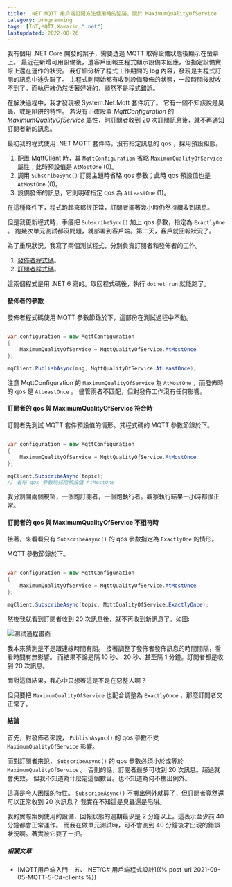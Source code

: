 ```yaml
---
title: .NET MQTT 用戶端訂閱方法使用時的陷阱，關於 MaximumQualityOfService
category: programming
tags: [IoT,MQTT,Xamarin,".net"]
lastupdated: 2022-08-26
---
```


我有個用 .NET Core 開發的案子，需要透過 MQTT 取得設備狀態後顯示在螢幕上。
最近在新增可用設備後，遭客戶回報主程式顯示設備未回應，但指定設備實際上還在運作的狀況。
我仔細分析了程式工作期間的 log 內容，發現是主程式訂閱的訊息中途失聯了。
主程式剛開始都有收到設備發佈的狀態，一段時間後就收不到了。而執行緒仍然活著好好的，顯然不是程式錯誤。

在解決過程中，我才發現被 System.Net.Mqtt 套件坑了。
它有一個不知該說是臭蟲、或是陷阱的特性。
若沒有正確設置 *MqttConfiguration* 的 *MaximumQualityOfService* 屬性，則訂閱者收到 20 次訂閱訊息後，就不再通知訂閱者新的訊息。

<!--more-->

最初我的程式使用 .NET MQTT 套件時，沒有指定訊息的 qos ，採用預設組態。

1. 配置 MqttClient 時，其 `MqttConfiguration` 省略 `MaximumQualityOfService` 屬性；此時預設值是 `AtMostOne` (0)。
2. 調用 `SubscribeSync()` 訂閱主題時省略 qos 參數；此時 qos 預設值也是 `AtMostOne` (0)。
3. 設備發佈的訊息，它則明確指定 qos 為 `AtLeastOne` (1)。

在這種條件下，程式跑起來都很正常，訂閱者擺著幾小時仍然持續收到訊息。

但是我更新程式時，手癢把 `SubscribeSync()` 加上 qos 參數，指定為 `ExactlyOne` 。
跑幾次單元測試都沒問題，就部署到客戶端。第二天，客戶就回報狀況了。

為了重現狀況，我寫了兩個測試程式，分別負責訂閱者和發佈者的工作。

1. [發佈者程式碼](https://github.com/shirock/rocksources/tree/master/dotnet-core-example/mqtt-cases/subscribe-trap/publisher)。
2. [訂閱者程式碼](https://github.com/shirock/rocksources/tree/master/dotnet-core-example/mqtt-cases/subscribe-trap/subscriber)。

這兩個程式是用 .NET 6 寫的。取回程式碼後，執行 `dotnet run` 就能跑了。

#### 發佈者的參數

發佈者程式碼使用 MQTT 參數節錄於下，這部份在測試過程中不動。

```csharp

var configuration = new MqttConfiguration 
{
    MaximumQualityOfService = MqttQualityOfService.AtMostOnce
};

mqClient.PublishAsync(msg, MqttQualityOfService.AtLeastOnce);

```

注意 MqttConfiguration 的 `MaximumQualityOfService` 為 `AtMostOne` ，而發佈時的 qos 是 `AtLeastOnce` 。
儘管兩者不匹配，但對發佈工作沒有任何影響。

#### 訂閱者的 qos 與 MaximumQualityOfService 符合時

訂閱者先測試 MQTT 套件預設值的情形。其程式碼的 MQTT 參數節錄於下。

```csharp

var configuration = new MqttConfiguration 
{
    MaximumQualityOfService = MqttQualityOfService.AtMostOnce
};

mqClient.SubscribeAsync(topic);
// 省略 qos 參數時採用預設值 AtMostOne

```

我分別開兩個視窗，一個跑訂閱者，一個跑執行者。觀察執行結果一小時都很正常。

#### 訂閱者的 qos 與 MaximumQualityOfService 不相符時

接著，來看看只有 `SubscribeAsync()` 的 qos 參數指定為 `ExactlyOne` 的情形。

MQTT 參數節錄於下。

```csharp

var configuration = new MqttConfiguration 
{
    MaximumQualityOfService = MqttQualityOfService.AtMostOnce
};

mqClient.SubscribeAsync(topic, MqttQualityOfService.ExactlyOnce);

```

然後我就看到訂閱者收到 20 次訊息後，就不再收到新訊息了。如圖:

![測試過程畫面](https://rocksaying.github.io/images/2022-08-24-MQTT-dotNET-subscribe-trap.png)

我本來猜測是不是跟連線時間有關。
接著調整了發佈者發佈訊息的時間間隔，看看時間有無影響。
而結果不論是隔 10 秒、 20 秒、甚至隔 1 分鐘。訂閱者都是收到 20 次訊息。

面對這個結果，我心中只想著這是不是在惡整人啊？

但只要把 `MaximumQualityOfService` 也配合調整為 `ExactlyOnce` ，那麼訂閱者又正常了。

#### 結論

首先，對發佈者來說， `PublishAsync()` 的 qos 參數不受 `MaximumQualityOfService` 影響。

而對訂閱者來說， `SubscribeAsync()` 的 qos 參數必須小於或等於 `MaximumQualityOfService` 。
否則的話，訂閱者最多可收到 20 次訊息。超過就會失效。
但我不知道為什麼定這個數目。也不知道為何不擲出例外。

這真是令人困惱的特性。 `SubscribeAsync()` 不擲出例外就算了，但訂閱者竟然還可以正常收到 20 次訊息？
我實在不知這是臭蟲還是陷阱。

我的實際案例使用的設備，回報狀態的週期最少是 2 分鐘以上。這表示至少前 40 分鐘都會正常運作。
而我在做單元測試時，可不會測到 40 分鐘後才出現的錯誤狀況啊。著實被它耍了一把。

##### 相關文章

* [MQTT用戶端入門 - 五、.NET/C# 用戶端程式設計]({% post_url 2021-09-05-MQTT-5-C#-clients %})
